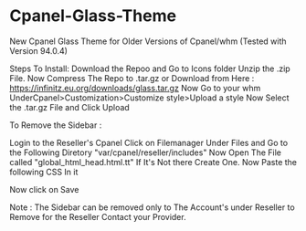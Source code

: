 # Cpanel-Glass-Theme
New Cpanel Glass Theme for Older Versions of Cpanel/whm (Tested with Version 94.0.4)

Steps To Install:
Download the Repoo and Go to Icons folder Unzip the .zip File.
Now Compress The Repo to .tar.gz or Download from Here : https://infinitz.eu.org/downloads/glass.tar.gz
Now Go to your whm UnderCpanel>Customization>Customize style>Upload a style
Now Select the .tar.gz File and Click Upload


To Remove the Sidebar :

Login to the Reseller's Cpanel
Click on Filemanager Under Files and Go to the Following Diretory "var/cpanel/reseller/includes"
Now Open The File called "global_html_head.html.tt" If It's Not there Create One.
Now Paste the following CSS In it
<style>
#sidebar{
display: none;
}
</style>
Now click on Save

Note : The Sidebar can be removed only to The Account's under Reseller to Remove for the Reseller Contact your Provider.
